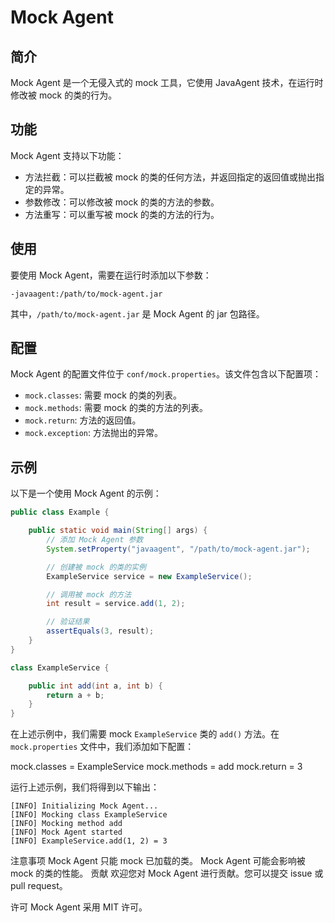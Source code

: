 # Mock Agent

## 简介

Mock Agent 是一个无侵入式的 mock 工具，它使用 JavaAgent 技术，在运行时修改被 mock 的类的行为。

## 功能

Mock Agent 支持以下功能：

* 方法拦截：可以拦截被 mock 的类的任何方法，并返回指定的返回值或抛出指定的异常。
* 参数修改：可以修改被 mock 的类的方法的参数。
* 方法重写：可以重写被 mock 的类的方法的行为。

## 使用

要使用 Mock Agent，需要在运行时添加以下参数：
```
-javaagent:/path/to/mock-agent.jar
```
其中，`/path/to/mock-agent.jar` 是 Mock Agent 的 jar 包路径。

## 配置

Mock Agent 的配置文件位于 `conf/mock.properties`。该文件包含以下配置项：

* `mock.classes`: 需要 mock 的类的列表。
* `mock.methods`: 需要 mock 的类的方法的列表。
* `mock.return`: 方法的返回值。
* `mock.exception`: 方法抛出的异常。

## 示例

以下是一个使用 Mock Agent 的示例：

```java
public class Example {

    public static void main(String[] args) {
        // 添加 Mock Agent 参数
        System.setProperty("javaagent", "/path/to/mock-agent.jar");

        // 创建被 mock 的类的实例
        ExampleService service = new ExampleService();

        // 调用被 mock 的方法
        int result = service.add(1, 2);

        // 验证结果
        assertEquals(3, result);
    }
}

class ExampleService {

    public int add(int a, int b) {
        return a + b;
    }
}
```

在上述示例中，我们需要 mock `ExampleService` 类的 `add()` 方法。在 `mock.properties` 文件中，我们添加如下配置：


mock.classes = ExampleService
mock.methods = add
mock.return = 3

运行上述示例，我们将得到以下输出：

```
[INFO] Initializing Mock Agent...
[INFO] Mocking class ExampleService
[INFO] Mocking method add
[INFO] Mock Agent started
[INFO] ExampleService.add(1, 2) = 3
```
注意事项
Mock Agent 只能 mock 已加载的类。
Mock Agent 可能会影响被 mock 的类的性能。
贡献
欢迎您对 Mock Agent 进行贡献。您可以提交 issue 或 pull request。


许可
Mock Agent 采用 MIT 许可。

